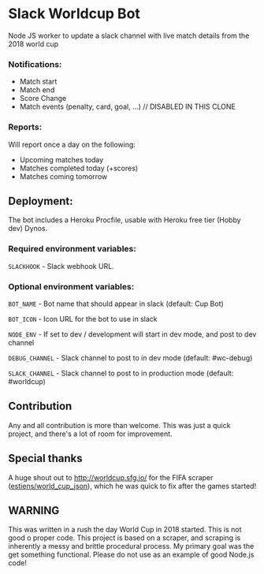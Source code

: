 # Slack Worldcup Bot

Node JS worker to update a slack channel with live match details from the 2018 world cup

### Notifications:
- Match start
- Match end
- Score Change
- Match events (penalty, card, goal, ...) // DISABLED IN THIS CLONE

### Reports:
Will report once a day on the following:
- Upcoming matches today
- Matches completed today (+scores)
- Matches coming tomorrow

## Deployment:

The bot includes a Heroku Procfile, usable with Heroku free tier (Hobby dev) Dynos.

### Required environment variables:

`SLACKHOOK` - Slack webhook URL.

### Optional environment variables:

`BOT_NAME` - Bot name that should appear in slack (default: Cup Bot)

`BOT_ICON` - Icon URL for the bot to use in slack

`NODE_ENV` - If set to dev / development will start in dev mode, and post to dev channel

`DEBUG_CHANNEL` - Slack channel to post to in dev mode (default: #wc-debug)

`SLACK_CHANNEL` - Slack channel to post to in production mode (default: #worldcup)

## Contribution

Any and all contribution is more than welcome.
This was just a quick project, and there's a lot of room for improvement.

## Special thanks

A huge shout out to http://worldcup.sfg.io/ for the FIFA scraper ([estiens/world_cup_json](https://github.com/estiens/world_cup_json)), which he was quick to fix after the games started!

## WARNING

This was written in a rush the day World Cup in 2018 started. This is not good o proper code.
This project is based on a scraper, and scraping is inherently a messy and brittle procedural process.
My primary goal was the get something functional. Please do not use as an example of good Node.js code!
